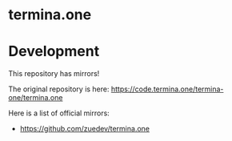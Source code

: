 # termina.one

# Development

This repository has mirrors!

The original repository is here: https://code.termina.one/termina-one/termina.one

Here is a list of official mirrors:

- https://github.com/zuedev/termina.one